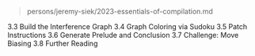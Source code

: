 > persons/jeremy-siek/2023-essentials-of-compilation.md

3.3 Build the Interference Graph
3.4 Graph Coloring via Sudoku
3.5 Patch Instructions
3.6 Generate Prelude and Conclusion
3.7 Challenge: Move Biasing
3.8 Further Reading
